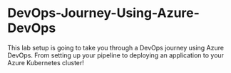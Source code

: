 # DevOps-Journey-Using-Azure-DevOps
This lab setup is going to take you through a DevOps journey using Azure DevOps. From setting up your pipeline to deploying an application to your Azure Kubernetes cluster!
